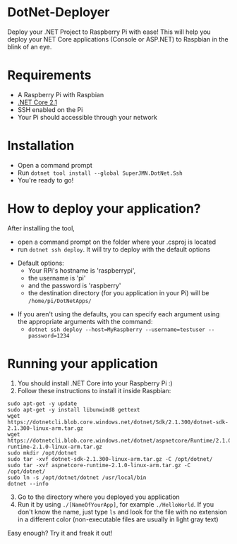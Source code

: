 # DotNet-Deployer
Deploy your .NET Project to Raspberry Pi with ease!
This will help you deploy your NET Core applications (Console or ASP.NET) to Raspbian in the blink of an eye. 

# Requirements

- A Raspberry Pi with Raspbian
- [.NET Core 2.1](https://www.microsoft.com/net/download)
- SSH enabled on the Pi
- Your Pi should accessible through your network

# Installation
- Open a command prompt
- Run `dotnet tool install --global SuperJMN.DotNet.Ssh`
- You're ready to go!

# How to deploy your application?

After installing the tool, 
- open a command prompt on the folder where your .csproj is located
- run `dotnet ssh deploy`. It will try to deploy with the default options
 * Default options: 
    - Your RPi's hostname is 'raspberrypi', 
    - the username is 'pi'  
    - and the password is 'raspberry'
    - the destination directory (for you application in your Pi) will be `/home/pi/DotNetApps/`
- If you aren't using the defaults, you can specify each argument using the appropriate arguments with the command:
  * `dotnet ssh deploy --host=MyRaspberry --username=testuser --password=1234`

# Running your application
1. You should install .NET Core into your Raspberry Pi :)
2. Follow these instructions to install it inside Raspbian:
```
sudo apt-get -y update
sudo apt-get -y install libunwind8 gettext
wget https://dotnetcli.blob.core.windows.net/dotnet/Sdk/2.1.300/dotnet-sdk-2.1.300-linux-arm.tar.gz
wget https://dotnetcli.blob.core.windows.net/dotnet/aspnetcore/Runtime/2.1.0/aspnetcore-runtime-2.1.0-linux-arm.tar.gz
sudo mkdir /opt/dotnet
sudo tar -xvf dotnet-sdk-2.1.300-linux-arm.tar.gz -C /opt/dotnet/
sudo tar -xvf aspnetcore-runtime-2.1.0-linux-arm.tar.gz -C /opt/dotnet/
sudo ln -s /opt/dotnet/dotnet /usr/local/bin
dotnet --info
```
3. Go to the directory where you deployed you application
4. Run it by using `./[NameOfYourApp]`, for example `./HelloWorld`. If you don't know the name, just type `ls` and look for the file with no extension in a different color (non-executable files are usually in light gray text)

Easy enough? Try it and freak it out!
